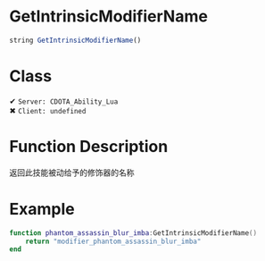 # GetIntrinsicModifierName
```js
string GetIntrinsicModifierName()
```
# Class
✔ `Server: CDOTA_Ability_Lua`  
✖ `Client: undefined`  

# Function Description
返回此技能被动给予的修饰器的名称

# Example
```lua
function phantom_assassin_blur_imba:GetIntrinsicModifierName()
	return "modifier_phantom_assassin_blur_imba"
end
```